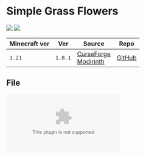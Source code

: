 # Simple Grass Flowers

![](https://i.postimg.cc/yYXNKdtq/minecraft-title.png)
![](https://media.forgecdn.net/attachments/916/901/banner.png)

| Minecraft ver | Ver     | Source                                                                                                                                                    | Repo       |
| ------------- | ------- | --------------------------------------------------------------------------------------------------------------------------------------------------------- | ---------- |
| `1.21`        | `1.8.1` | [CurseForge](https://www.curseforge.com/minecraft/texture-packs/simple-grass-flowers)<br>[Modirinth](https://modrinth.com/resourcepack/simple-grass-flowers) | [GitHub]() |

## File
![Simple Grass Flowers v1.8.1](../src/resourcepacks/Simple%20Grass%20Flowers%20v1.8.1.zip)